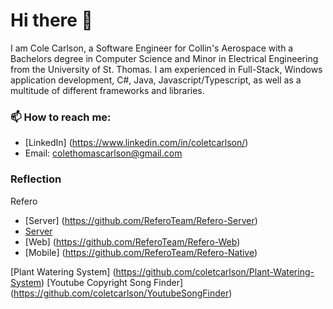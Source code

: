 # Hi there 👋

I am Cole Carlson, a Software Engineer for Collin's Aerospace with a Bachelors degree in Computer Science and Minor in Electrical Engineering from the University of St. Thomas.  I am experienced in Full-Stack, Windows application development, C#, Java, Javascript/Typescript, as well as a multitude of different frameworks and libraries.

### 📫 How to reach me:
- [LinkedIn] (https://www.linkedin.com/in/coletcarlson/) 
- Email: colethomascarlson@gmail.com

### Reflection

Refero
- [Server] (https://github.com/ReferoTeam/Refero-Server)
- [Server](https://github.com/ReferoTeam/Refero-Server)
- [Web] (https://github.com/ReferoTeam/Refero-Web)
- [Mobile] (https://github.com/ReferoTeam/Refero-Native)

[Plant Watering System] (https://github.com/coletcarlson/Plant-Watering-System)
[Youtube Copyright Song Finder] (https://github.com/coletcarlson/YoutubeSongFinder)

<!--
**coletcarlson/coletcarlson** is a ✨ _special_ ✨ repository because its `README.md` (this file) appears on your GitHub profile.

Here are some ideas to get you started:

- 🔭 I’m currently working on ...
- 🌱 I’m currently learning ...
- 👯 I’m looking to collaborate on ...
- 🤔 I’m looking for help with ...
- 💬 Ask me about ...
- 📫 How to reach me: ...
- 😄 Pronouns: ...
- ⚡ Fun fact: ...
-->
